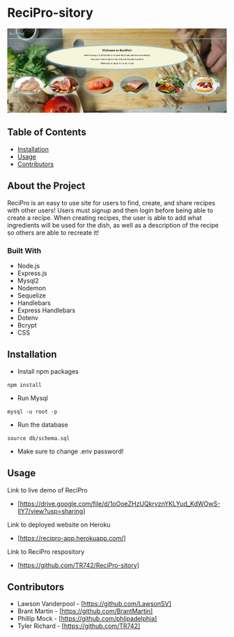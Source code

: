 # ReciPro-sitory

<img src="public/img/ReciPro.png">

## Table of Contents
- [Installation](#installation)
- [Usage](#usage)
- [Contributors](#contributors)

## About the Project

ReciPro is an easy to use site for users to find, create, and share recipes with other users! Users must signup and then login before being able to create a recipe. When creating recipes, the user is able to add what ingredients will be used for the dish, as well as a description of the recipe so others are able to recreate it!

### Built With
- Node.js
- Express.js
- Mysql2
- Nodemon
- Sequelize
- Handlebars
- Express Handlebars
- Dotenv
- Bcrypt
- CSS

## Installation

* Install npm packages
```
npm install
```
* Run Mysql
```
mysql -u root -p
```
* Run the database
```
source db/schema.sql
```
- Make sure to change .env password!

## Usage

Link to live demo of ReciPro
- [https://drive.google.com/file/d/1oOoeZHzUQkrvznYKLYud_KdWOwS-lIY7/view?usp=sharing]

Link to deployed website on Heroku
- [https://recipro-app.herokuapp.com/]

Link to ReciPro respository
- [https://github.com/TR742/ReciPro-sitory]

## Contributors

- Lawson Vanderpool - [https://github.com/LawsonSV]
- Brant Martin - [https://github.com/BrantMartin]
- Phillip Mock - [https://github.com/phlipadelphia]
- Tyler Richard - [https://github.com/TR742]
